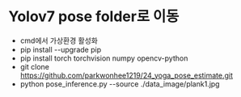 # Yolov7 pose folder로 이동
- cmd에서 가상환경 활성화
- pip install --upgrade pip
- pip install torch torchvision numpy opencv-python
- git clone https://github.com/parkwonhee1219/24_yoga_pose_estimate.git
- python pose_inference.py --source ./data_image/plank1.jpg
